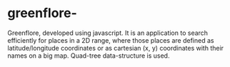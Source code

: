 # greenflore-
 Greenflore, developed using  javascript.  It is an application to search efficiently for places in a 2D range,  where those places are defined as latitude/longitude coordinates or as cartesian (x, y)  coordinates with their names on a big  map. Quad-tree data-structure is used.
